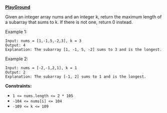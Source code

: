 **[PlayGround](https://leetcode.com/problems/maximum-size-subarray-sum-equals-k/)**

Given an integer array nums and an integer k, return the maximum length of a subarray that sums to k. If there is not one, return 0 instead.

Example 1:
```
Input: nums = [1,-1,5,-2,3], k = 3
Output: 4
Explanation: The subarray [1, -1, 5, -2] sums to 3 and is the longest.
```
Example 2:
```
Input: nums = [-2,-1,2,1], k = 1
Output: 2
Explanation: The subarray [-1, 2] sums to 1 and is the longest.
``` 

**Constraints:**

- `1 <= nums.length <= 2 * 105`
- `-104 <= nums[i] <= 104`
- `-109 <= k <= 109`